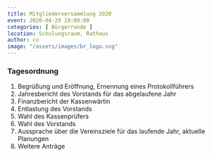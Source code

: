 ```yaml
---
title: Mitgliederversammlung 2020
event: 2020-04-29 19:00:00
categories: [ Bürgerrunde ]
location: Schulungsraum, Rathaus
author: co
image: "/assets/images/br_logo.svg"
---
```


### Tagesordnung

1. Begrüßung und Eröffnung, Ernennung eines Protokollführers
2. Jahresbericht des Vorstands für das abgelaufene Jahr
3. Finanzbericht der Kassenwärtin
4. Entlastung des Vorstands
5. Wahl des Kassenprüfers
6. Wahl des Vorstands
7. Aussprache über die Vereinsziele für das laufende Jahr, aktuelle Planungen
8. Weitere Anträge
